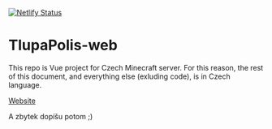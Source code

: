 [![Netlify Status](https://api.netlify.com/api/v1/badges/62d414f2-ea36-4519-be4d-410223605cb2/deploy-status)](https://app.netlify.com/sites/tlupapolis/deploys)

# TlupaPolis-web

This repo is Vue project for Czech Minecraft server. For this reason, the rest of this document, and everything else (exluding code), is in Czech language.

[Website](https://tlupapolis.netlify.app/)

A zbytek dopíšu potom ;)
